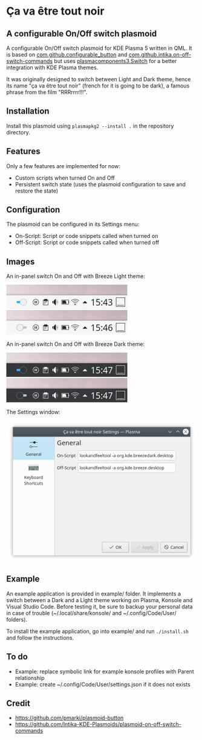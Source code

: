 # Ça va être tout noir

## A configurable On/Off switch plasmoid

A configurable On/Off switch plasmoid for KDE Plasma 5 written in QML.
It is based on [com.github.configurable_button](https://github.com/pmarki/plasmoid-button) and [com.github.intika.on-off-switch-commands](https://github.com/Intika-KDE-Plasmoids/plasmoid-on-off-switch-commands) but uses [plasmacomponents3.Switch](https://github.com/KDE/plasma-framework/blob/master/src/declarativeimports/plasmacomponents3/Switch.qml) for a better integration with KDE Plasma themes.

It was originally designed to switch between Light and Dark theme, hence its name "ça va être tout noir" (french for it is going to be dark), a famous phrase from the film "RRRrrrr!!!".

## Installation

Install this plasmoid using `plasmapkg2 --install .` in the repository directory.

## Features

Only a few features are implemented for now:
* Custom scripts when turned On and Off
* Persistent switch state (uses the plasmoid configuration to save and restore the state)

## Configuration

The plasmoid can be configured in its Settings menu:
* On-Script: Script or code snippets called when turned on
* Off-Script: Script or code snippets called when turned off

## Images

An in-panel switch On and Off with Breeze Light theme:

![](https://raw.githubusercontent.com/juliencombattelli/plasma-applet-ca-va-etre-tout-noir/master/images/in-panel_breeze-light_on.png) ![](https://raw.githubusercontent.com/juliencombattelli/plasma-applet-ca-va-etre-tout-noir/master/images/in-panel_breeze-light_off.png)

An in-panel switch On and Off with Breeze Dark theme:

![](https://raw.githubusercontent.com/juliencombattelli/plasma-applet-ca-va-etre-tout-noir/master/images/in-panel_breeze-dark_on.png) ![](https://raw.githubusercontent.com/juliencombattelli/plasma-applet-ca-va-etre-tout-noir/master/images/in-panel_breeze-dark_off.png)

The Settings window:

![](https://raw.githubusercontent.com/juliencombattelli/plasma-applet-ca-va-etre-tout-noir/master/images/settings.png)

## Example

An example application is provided in example/ folder. It implements a switch between a Dark and a Light theme working on Plasma, Konsole and Visual Studio Code. Before testing it, be sure to backup your personal data in case of trouble (~/.local/share/konsole/ and ~/.config/Code/User/ folders).

To install the example application, go into example/ and run `./install.sh` and follow the instructions.

## To do

* Example: replace symbolic link for example konsole profiles with Parent relationship
* Example: create ~/.config/Code/User/settings.json if it does not exists

## Credit

* https://github.com/pmarki/plasmoid-button
* https://github.com/Intika-KDE-Plasmoids/plasmoid-on-off-switch-commands
